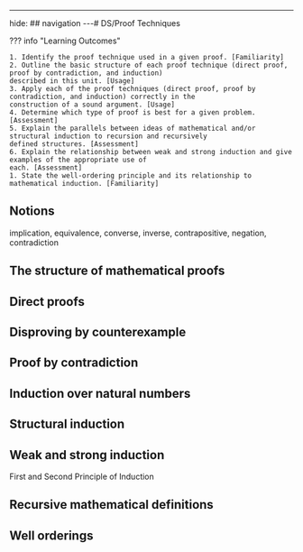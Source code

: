 ---
hide:
    ## navigation
---# DS/Proof Techniques

??? info "Learning Outcomes"

    1. Identify the proof technique used in a given proof. [Familiarity]
    2. Outline the basic structure of each proof technique (direct proof, proof by contradiction, and induction)
    described in this unit. [Usage]
    3. Apply each of the proof techniques (direct proof, proof by contradiction, and induction) correctly in the
    construction of a sound argument. [Usage]
    4. Determine which type of proof is best for a given problem. [Assessment]
    5. Explain the parallels between ideas of mathematical and/or structural induction to recursion and recursively
    defined structures. [Assessment]
    6. Explain the relationship between weak and strong induction and give examples of the appropriate use of
    each. [Assessment]
    1. State the well-ordering principle and its relationship to mathematical induction. [Familiarity]

## Notions 

implication, 
equivalence, 
converse, 
inverse, 
contrapositive, 
negation, 
contradiction

## The structure of mathematical proofs

## Direct proofs

## Disproving by counterexample

## Proof by contradiction

## Induction over natural numbers

## Structural induction

## Weak and strong induction 

First and Second Principle of Induction

## Recursive mathematical definitions

## Well orderings